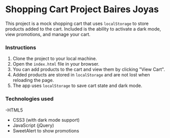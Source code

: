 # Shopping Cart Project Baires Joyas

This project is a mock shopping cart that uses `localStorage` to store products added to the cart. Included is the ability to activate a dark mode, view promotions, and manage your cart.

### Instructions

1. Clone the project to your local machine.
2. Open the `index.html` file in your browser.
3. You can add products to the cart and view them by clicking "View Cart".
4. Added products are stored in `localStorage` and are not lost when reloading the page.
5. The app uses `localStorage` to save cart state and dark mode.

### Technologies used

-HTML5
- CSS3 (with dark mode support)
- JavaScript (jQuery)
- SweetAlert to show promotions
